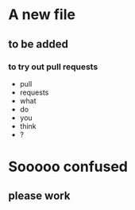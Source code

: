 # A new file
## to be added
### to try out pull requests

- pull
- requests
- what
- do
- you
- think
- ?

# Sooooo confused
## please work
